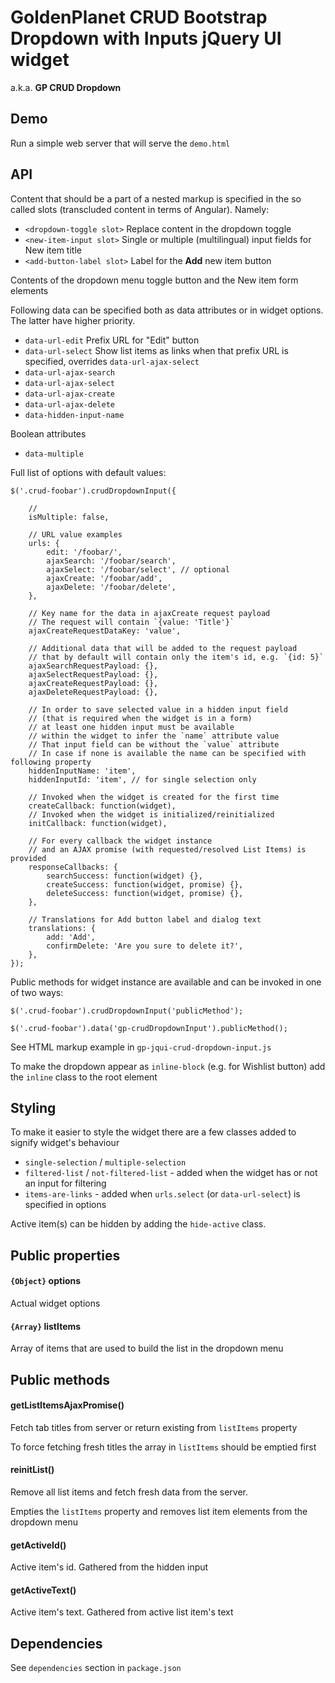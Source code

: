 # GoldenPlanet CRUD Bootstrap Dropdown with Inputs jQuery UI widget

a.k.a. **GP CRUD Dropdown**

## Demo

Run a simple web server that will serve the `demo.html`


## API

Content that should be a part of a nested markup is specified in the so called slots (transcluded content in terms of Angular).
Namely:

- `<dropdown-toggle slot>` Replace content in the dropdown toggle
- `<new-item-input slot>` Single or multiple (multilingual) input fields for New item title
- `<add-button-label slot>` Label for the **Add** new item button

Contents of the dropdown menu toggle button and the New item form elements 

Following data can be specified both as data attributes or in widget options. The latter have higher priority. 

- `data-url-edit` Prefix URL for "Edit" button
- `data-url-select` Show list items as links when that prefix URL is specified, overrides `data-url-ajax-select`
- `data-url-ajax-search`
- `data-url-ajax-select`
- `data-url-ajax-create`
- `data-url-ajax-delete`
- `data-hidden-input-name` 

Boolean attributes

- `data-multiple`

Full list of options with default values:

```
$('.crud-foobar').crudDropdownInput({

    // 
    isMultiple: false,

    // URL value examples
    urls: {
        edit: '/foobar/',
        ajaxSearch: '/foobar/search',
        ajaxSelect: '/foobar/select', // optional
        ajaxCreate: '/foobar/add',
        ajaxDelete: '/foobar/delete',
    },
    
    // Key name for the data in ajaxCreate request payload
    // The request will contain `{value: 'Title'}`
    ajaxCreateRequestDataKey: 'value',
    
    // Additional data that will be added to the request payload
    // that by default will contain only the item's id, e.g. `{id: 5}`
    ajaxSearchRequestPayload: {},
    ajaxSelectRequestPayload: {},
    ajaxCreateRequestPayload: {},
    ajaxDeleteRequestPayload: {},
    
    // In order to save selected value in a hidden input field 
    // (that is required when the widget is in a form)
    // at least one hidden input must be available
    // within the widget to infer the `name` attribute value
    // That input field can be without the `value` attribute
    // In case if none is available the name can be specified with following property
    hiddenInputName: 'item',
    hiddenInputId: 'item', // for single selection only
    
    // Invoked when the widget is created for the first time
    createCallback: function(widget),
    // Invoked when the widget is initialized/reinitialized
    initCallback: function(widget),
    
    // For every callback the widget instance 
    // and an AJAX promise (with requested/resolved List Items) is provided
    responseCallbacks: {
        searchSuccess: function(widget) {},
        createSuccess: function(widget, promise) {},
        deleteSuccess: function(widget, promise) {},
    },
    
    // Translations for Add button label and dialog text
    translations: {
        add: 'Add',
        confirmDelete: 'Are you sure to delete it?',
    },
});
```

Public methods for widget instance are available and can be invoked in one of two ways:

```
$('.crud-foobar').crudDropdownInput('publicMethod');
```

```
$('.crud-foobar').data('gp-crudDropdownInput').publicMethod();
```

See HTML markup example in `gp-jqui-crud-dropdown-input.js`

To make the dropdown appear as `inline-block` (e.g. for Wishlist button) add the `inline` class to the root element

## Styling

To make it easier to style the widget there are a few classes added to signify widget's behaviour

- `single-selection` / `multiple-selection`
- `filtered-list` / `not-filtered-list` - added when the widget has or not an input for filtering
- `items-are-links` - added when `urls.select` (or `data-url-select`) is specified in options

Active item(s) can be hidden by adding the `hide-active` class.

## Public properties

#### `{Object}` options

Actual widget options

#### `{Array}` listItems

Array of items that are used to build the list in the dropdown menu


## Public methods

#### getListItemsAjaxPromise()

Fetch tab titles from server or return existing from `listItems` property

To force fetching fresh titles the array in `listItems` should be emptied first

#### reinitList()

Remove all list items and fetch fresh data from the server.

Empties the `listItems` property and removes list item elements from the dropdown menu

#### getActiveId()

Active item's id. Gathered from the hidden input

#### getActiveText()

Active item's text. Gathered from active list item's text

## Dependencies

See `dependencies` section in `package.json`